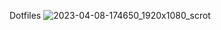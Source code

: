 Dotfiles
![2023-04-08-174650_1920x1080_scrot](https://user-images.githubusercontent.com/21255591/230720847-02f5a9da-5ea9-473c-ab61-4a69c9c022c7.png)
